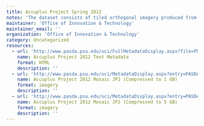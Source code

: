 ```yaml
---
title: Accuplus Project Spring 2012
notes: 'The dataset consists of tiled orthogonal imagery produced from nadir images captured by Pictometry International during the period of 2012-03-30 to 2012-04-28 in Philadelphia, PA. Automatic aerial triangulation (AAT) was performed. The triangulated frames were rectified to a Pictometry Produced LiDAR derived DEM. Mosaicing was performed using an automatic seaming algorithm and manually edited to eliminate seams through elevated features where possible.'
maintainer: 'Office of Innovation & Technology'
maintainer_email: ''
organization: 'Office of Innovation & Technology'
category: Uncategorized
resources:
  - url: 'http://www.pasda.psu.edu/uci/FullMetadataDisplay.aspx?file=PhiladelphiaCityMosaic2012.xml'
    name: Accuplus Project 2012 Text Metadata
    format: HTML
    description: ''
  - url: 'http://www.pasda.psu.edu/uci/MetadataDisplay.aspx?entry=PASDA&file=PhiladelphiaCityMosaic2012.xml&dataset=1587'
    name: Accuplus Project 2012 Mosaic JP2 (Compressed to 1 GB)
    format: imagery
    description: ''
  - url: 'http://www.pasda.psu.edu/uci/MetadataDisplay.aspx?entry=PASDA&file=PhiladelphiaCityMosaic2012.xml&dataset=1588'
    name: Accuplus Project 2012 Mosaic JP2 (Compressed to 5 GB)
    format: imagery
    description: ''
---
```

